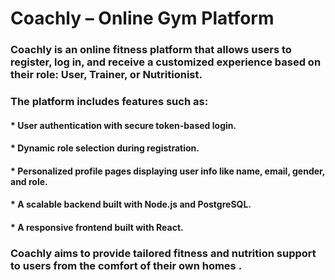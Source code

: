 # Coachly – Online Gym Platform

### Coachly is an online fitness platform that allows users to register, log in, and receive a customized experience based on their role: User, Trainer, or Nutritionist.

### The platform includes features such as:

#### * User authentication with secure token-based login.

#### * Dynamic role selection during registration.

#### * Personalized profile pages displaying user info like name, email, gender, and role.

#### * A scalable backend built with Node.js and PostgreSQL.

#### * A responsive frontend built with React.

### Coachly aims to provide tailored fitness and nutrition support to users from the comfort of their own homes .